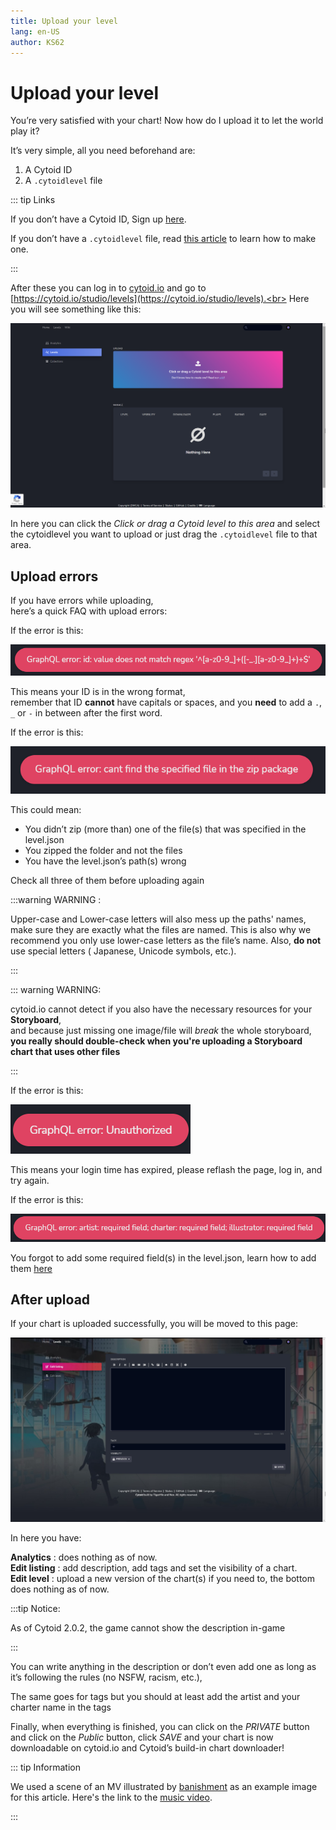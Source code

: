 ```yaml
---
title: Upload your level
lang: en-US
author: KS62
---
```


# Upload your level

You’re very satisfied with your chart! Now how do I upload it to let the world play it?

It’s very simple, all you need beforehand are:
1. A Cytoid ID
2. A ```.cytoidlevel``` file

::: tip Links

If you don’t have a Cytoid ID,
Sign up [here](https://cytoid.io/session/signup).


If you don’t have a ```.cytoidlevel``` file,
read [this article](../cytoid/packing.md) to learn how to make one.

:::

After these you can log in to [cytoid.io](https://cytoid.io/session/login) and go to [https://cytoid.io/studio/levels](https://cytoid.io/studio/levels).<br>
Here you will see something like this:
 
 ![The Studio](./_sources_upload.md/1.png)

In here you can click the *Click or drag a Cytoid level to this area* and select the cytoidlevel you want to upload or just drag the ```.cytoidlevel``` file to that area.

## Upload errors

 If you have errors while uploading,<br>
here’s a quick FAQ with upload errors:

If the error is this:
 
  ![ID error](./_sources_upload.md/2.png)

This means your ID is in the wrong format, <br>
remember that ID **cannot** have capitals or spaces, and you **need** to add a ```.```, ```_``` or ```-``` in between after the first word.

If the error is this:
 
  ![File not found](./_sources_upload.md/3.png)

This could mean:
-	You didn’t zip (more than) one of the file(s) that was specified in the level.json
-	You zipped the folder and not the files
-	You have the level.json’s path(s) wrong

Check all three of them before uploading again

:::warning WARNING :

Upper-case and Lower-case letters will also mess up the paths' names, make sure they are exactly what the files are named.
This is also why we recommend you only use lower-case letters as the file’s name.
Also, **do not** use special letters ( Japanese, Unicode symbols, etc.).

:::

::: warning WARNING:

cytoid.io cannot detect if you also have the necessary resources for your **Storyboard**,<br>
and because just missing one image/file will *break* the whole storyboard, **you really should double-check when you're uploading a Storyboard chart that uses other files**

:::

If the error is this:

 ![Unauthorized](./_sources_upload.md/4.png)
 
This means your login time has expired, please reflash the page, log in, and try again.

If the error is this:

 ![Missing fields](./_sources_upload.md/5.png)

 You forgot to add some required field(s) in the level.json, learn how to add them [here](../cytoid/level.json.md)

## After upload

If your chart is uploaded successfully, you will be moved to this page:
 
  ![Edit](./_sources_upload.md/6.jpg)

In here you have:

**Analytics** : does nothing as of now.<br>
**Edit listing** : add description, add tags and set the visibility of a chart.<br>
**Edit level** : upload a new version of the chart(s) if you need to, the bottom does nothing as of now.

:::tip Notice:

As of Cytoid 2.0.2, the game cannot show the description in-game

:::

You can write anything in the description or don’t even add one as long as it’s following the rules (no NSFW, racism, etc.),

The same goes for tags but you should at least add the artist and your charter name in the tags

Finally, when everything is finished, you can click on the *PRIVATE* button and click on the *Public* button, click *SAVE* and your chart is now downloadable on cytoid.io and Cytoid’s build-in chart downloader!

::: tip Information

We used a scene of an MV illustrated by [banishment](https://www.pixiv.net/en/users/23223750) as an example image for this article. Here's the link to the [music video](
https://youtu.be/Gl8sikQ807E).

:::

